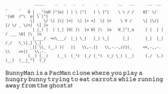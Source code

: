 ```
             ____     _   _   _   _     _   _     __   __      __  __      _     _   _     
          U | __")uU |"|u| | | \ |"|   | \ |"|    \ \ / /    U|' \/ '|uU  /"\  u| \ |"|    
           \|  _ \/ \| |\| |<|  \| |> <|  \| |>    \ V /     \| |\/| |/ \/ _ \/<|  \| |>   
            | |_) |  | |_| |U| |\  |u U| |\  |u   U_|"|_u     | |  | |  / ___ \U| |\  |u   
            |____/  <<\___/  |_| \_|   |_| \_|      |_|       |_|  |_| /_/   \_\|_| \_|    
           _|| \\_ (__) )(   ||   \\,-.||   \\,-.-,//|(_     <<,-,,-.   \\    >>||   \\,-. 
          (__) (__)    (__)  (_")  (_/ (_")  (_/ \_) (__)     (./  \.) (__)  (__|_")  (_/  

```

### 𝙱𝚞𝚗𝚗𝚢𝙼𝚊𝚗 𝚒𝚜 𝚊 𝙿𝚊𝚌𝙼𝚊𝚗 𝚌𝚕𝚘𝚗𝚎 𝚠𝚑𝚎𝚛𝚎 𝚢𝚘𝚞 𝚙𝚕𝚊𝚢 𝚊 𝚑𝚞𝚗𝚐𝚛𝚢 𝚋𝚞𝚗𝚗𝚢 𝚝𝚛𝚢𝚒𝚗𝚐 𝚝𝚘 𝚎𝚊𝚝 𝚌𝚊𝚛𝚛𝚘𝚝𝚜 𝚠𝚑𝚒𝚕𝚎 𝚛𝚞𝚗𝚗𝚒𝚗𝚐 𝚊𝚠𝚊𝚢 𝚏𝚛𝚘𝚖 𝚝𝚑𝚎 𝚐𝚑𝚘𝚜𝚝𝚜!
